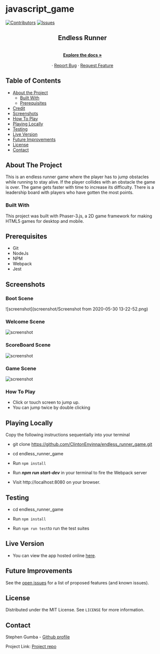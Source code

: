 # javascript_game

[![Contributors][contributors-shield]][contributors-url]
[![Issues][issues-shield]][issues-url]
<br />

<p align="center">
 
  <h2 align="center">Endless Runner</h2>
  <p align="center">
    <br />
    <a href="https://github.com/ClintonEnyinna/endless_runner_game"><strong>Explore the docs »</strong></a>
    <br />
    <br />
    ·
    <a href="https://ClintonEnyinna/endless_runner_game/issues">Report Bug</a>
    ·
    <a href="https://github.com/ClintonEnyinna/endless_runner_game/issues">Request Feature</a>
  </p>
</p>

<!-- TABLE OF CONTENTS -->

## Table of Contents

- [About the Project](#about-the-project)
  - [Built With](#built-with)
  - [Prerequisites](#prerequisites)
- [Credit](#credit)
- [Screenshots](#screenshots)
- [How To Play](#how-to-play)
- [Playing Locally](#playing-locally)
- [Testing](#testing)
- [Live Version](#live-version)
- [Future Improvements](#future-improvements)
- [License](#license)
- [Contact](#contact)

<!-- ABOUT THE PROJECT -->

## About The Project

This is an endless runner game where the player has to jump obstacles while running to stay alive. If the player collides with an obstacle the game is over. The game gets faster with time to increase its difficulty. There is a leadership board with players who have gotten the most points.

### Built With

This project was built with Phaser-3.js, a 2D game framework for making HTML5 games for desktop and mobile.

## Prerequisites

- Git
- NodeJs
- NPM
- Webpack
- Jest

## Screenshots

### Boot Scene

![screenshot](screenshot/Screenshot from 2020-05-30 13-22-52.png)

### Welcome Scene

![screenshot](screenshots/.png)

### ScoreBoard Scene

![screenshot](screenshots/.png)

### Game Scene

![screenshot](screenshots/.png)

### How To Play

- Click or touch screen to jump up.
- You can jump twice by double clicking

## Playing Locally

Copy the following instructions sequentially into your terminal

- git clone https://github.com/ClintonEnyinna/endless_runner_game.git

- cd endless_runner_game

- Run `npm install`

- Run **_npm run start-dev_** in your terminal to fire the Webpack server

- Visit http://localhost:8080 on your browser.

## Testing

- cd endless_runner_game

- Run `npm install`

- Run `npm run test`to run the test suites

## Live Version

- You can view the app hosted online [here](https://laughing-poincare-3f2a23.netlify.app/).

<!-- FUTURE IMPROVEMENTS -->

## Future Improvements

See the [open issues](https://github.com/ClintonEnyinna/endless_runner_game/issues) for a list of proposed features (and known issues).

<!-- LICENSE -->

## License

Distributed under the MIT License. See `LICENSE` for more information.

<!-- CONTACT -->

## Contact

Stephen Gumba - [Github profile](https://github.com/ClintonEnyinna)

Project Link: [Project repo](https://github.com/ClintonEnyinna/endless_runner_game)

<!-- MARKDOWN LINKS & IMAGES -->
<!-- https://www.markdownguide.org/basic-syntax/#reference-style-links -->

[contributors-shield]: https://img.shields.io/badge/Contributors-1-%2300ff00
[contributors-url]: https://github.com/bafiam/snake-game-js/graphs/contributors
[issues-shield]: https://img.shields.io/badge/issues-0-%2300ff00
[issues-url]: https://github.com/bafiam/snake-game-js/issues/
